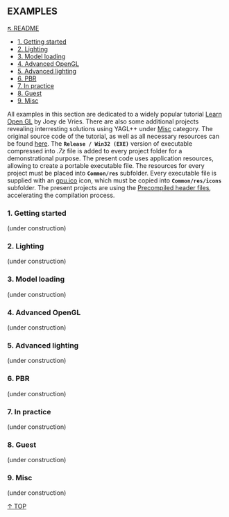 ## EXAMPLES
[&nwarr; README](../README.md)<br>
- [1. Getting started](EXAMPLES.md#1-getting-started)
- [2. Lighting](EXAMPLES.md#2-lighting)
- [3. Model loading](EXAMPLES.md#3-model-loading)
- [4. Advanced OpenGL](EXAMPLES.md#4-advanced-opengl)
- [5. Advanced lighting](EXAMPLES.md#5-advanced-lighting)
- [6. PBR](EXAMPLES.md#6-pbr)
- [7. In practice](EXAMPLES.md#7-in-practice)
- [8. Guest](EXAMPLES.md#8-guest)
- [9. Misc](EXAMPLES.md#9-misc)

All examples in this section are dedicated to a widely popular tutorial [Learn Open GL](https://learnopengl.com/) by Joey de Vries. There are also some additional projects revealing interresting solutions using YAGL++ under [Misc](EXAMPLES.md#9-misc) category. The original source code of the tutorial, as well as all necessary resources can be found [here](https://github.com/JoeyDeVries/LearnOpenGL). The **`Release / Win32 (EXE)`** version of executable compressed into _.7z_ file is added to every project folder for a demonstrational purpose. The present code uses application resources, allowing to create a portable executable file. The resources for every project must be placed into **`Common/res`** subfolder. Every executable file is supplied with an [gpu.ico](gpu.ico) icon, which must be copied into **`Common/res/icons`** subfolder. The present projects are using the [Precompiled header files](https://learn.microsoft.com/en-us/cpp/build/creating-precompiled-header-files?view=msvc-170), accelerating the compilation process.

### 1. Getting started
(under construction)

### 2. Lighting
(under construction)

### 3. Model loading
(under construction)

### 4. Advanced OpenGL
(under construction)

### 5. Advanced lighting
(under construction)

### 6. PBR
(under construction)

### 7. In practice
(under construction)

### 8. Guest
(under construction)

### 9. Misc
(under construction)

[&uarr; TOP](EXAMPLES.md#examples)
